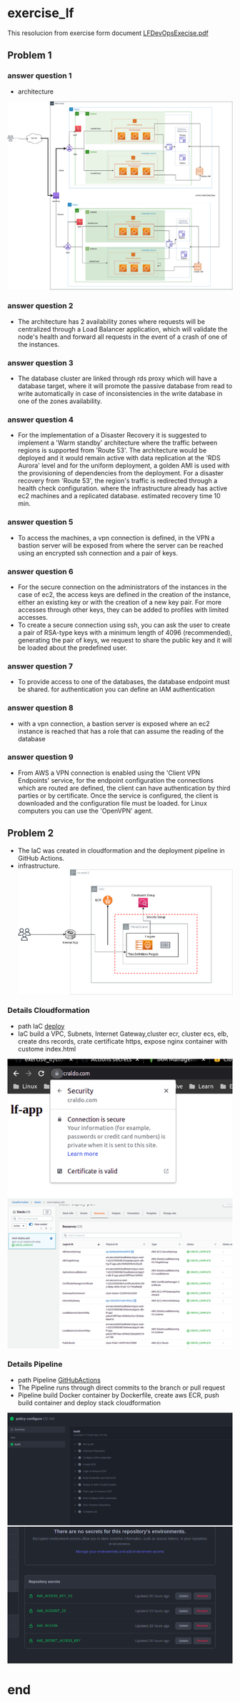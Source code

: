 # exercise_lf

This resolucion from exercise form document [LFDevOpsExecise.pdf](media/LFDevOpsExercise.pdf)

## Problem 1  
### answer question 1
- architecture  

![test](media/exercise_lf_arq-monolithic.drawio.png)  

### answer question 2
- The architecture has 2 availability zones where requests will be centralized through a Load Balancer application, which will validate the node's health and forward all requests in the event of a crash of one of the instances.  

### answer question 3  
- The database cluster are linked through rds proxy which will have a database target, where it will promote the passive database from read to write automatically in case of inconsistencies in the write database in one of the zones availability.  

### answer question 4  
- For the implementation of a Disaster Recovery it is suggested to implement a 'Warm standby' architecture where the traffic between regions is supported from 'Route 53'. The architecture would be deployed and it would remain active with data replication at the 'RDS Aurora' level and for the uniform deployment, a golden AMI is used with the provisioning of dependencies from the deployment. For a disaster recovery from 'Route 53', the region's traffic is redirected through a health check configuration. where the infrastructure already has active ec2 machines and a replicated database. estimated recovery time 10 min.  

### answer question 5  
- To access the machines, a vpn connection is defined, in the VPN a bastion server will be exposed from where the server can be reached using an encrypted ssh connection and a pair of keys.

### answer question 6  
- For the secure connection on the administrators of the instances in the case of ec2, the access keys are defined in the creation of the instance, either an existing key or with the creation of a new key pair. For more accesses through other keys, they can be added to profiles with limited accesses.  
- To create a secure connection using ssh, you can ask the user to create a pair of RSA-type keys with a minimum length of 4096 (recommended), generating the pair of keys, we request to share the public key and it will be loaded about the predefined user.

### answer question 7
- To provide access to one of the databases, the database endpoint must be shared. for authentication you can define an IAM authentication

### answer question 8
- with a vpn connection, a bastion server is exposed where an ec2 instance is reached that has a role that can assume the reading of the database

### answer question 9
- From AWS a VPN connection is enabled using the 'Client VPN Endpoints' service, for the endpoint configuration the connections which are routed are defined, the client can have authentication by third parties or by certificate. Once the service is configured, the client is downloaded and the configuration file must be loaded. for Linux computers you can use the 'OpenVPN' agent.

## Problem 2

- The IaC was created in cloudformation and the deployment pipeline in GitHub Actions.
- infrastructure.  
![iac_deploy](media/exercise_lf_iac.drawio.png)

### Details Cloudformation
- path IaC [deploy](deploy/cloudformation.yaml)  
- IaC build a VPC, Subnets, Internet Gateway,cluster ecr, cluster ecs, elb, create dns records, crate certificate https, expose nginx container with custome index.html  

![Portal](media/cloudformationportal.png)  
![stack](media/stackcloudformation.png)
### Details Pipeline  
- path Pipeline [GitHubActions](.github/workflows/main.yml)  
- The Pipeline runs through direct commits to the branch or pull request  
- Pipeline build Docker container by Dockerfile, create aws ECR, push build container and deploy stack cloudformation  

![pipeline](media/pipeline1.png)  
![secretspipeline](media/secretspipeline.png)

# end

